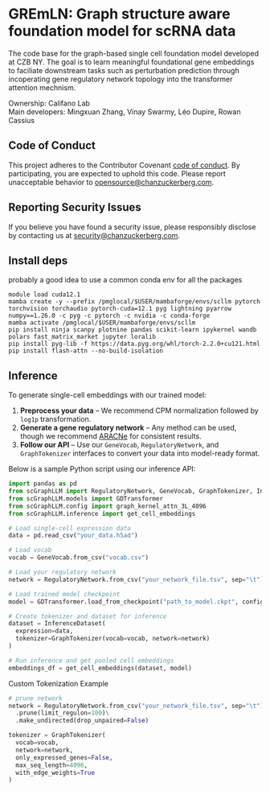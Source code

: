 # GREmLN: Graph structure aware foundation model for scRNA data
The code base for the graph-based single cell foundation model developed at CZB NY. The goal is to learn meaningful foundational gene embeddings to faciliate downstream tasks such as perturbation prediction through incoperating gene regulatory network topology into the transformer attention mechnism. 

Ownership: Califano Lab \
Main developers: Mingxuan Zhang, Vinay Swarmy, Léo Dupire, Rowan Cassius

## Code of Conduct

This project adheres to the Contributor Covenant [code of conduct](https://github.com/chanzuckerberg/.github/blob/master/CODE_OF_CONDUCT.md). By participating, you are expected to uphold this code. Please report unacceptable behavior to [opensource@chanzuckerberg.com](mailto:opensource@chanzuckerberg.com).

## Reporting Security Issues

If you believe you have found a security issue, please responsibly disclose by contacting us at [security@chanzuckerberg.com](mailto:security@chanzuckerberg.com).

## Install deps

probably a good idea to use a common conda env for all the packages
```
module load cuda12.1
mamba create -y --prefix /pmglocal/$USER/mambaforge/envs/scllm pytorch torchvision torchaudio pytorch-cuda=12.1 pyg lightning pyarrow numpy==1.26.0 -c pyg -c pytorch -c nvidia -c conda-forge
mamba activate /pmglocal/$USER/mambaforge/envs/scllm
pip install ninja scanpy plotnine pandas scikit-learn ipykernel wandb polars fast_matrix_market jupyter loralib
pip install pyg-lib -f https://data.pyg.org/whl/torch-2.2.0+cu121.html
pip install flash-attn --no-build-isolation
```


## Inference

To generate single-cell embeddings with our trained model:

1. **Preprocess your data** – We recommend CPM normalization followed by `log1p` transformation.
2. **Generate a gene regulatory network** – Any method can be used, though we recommend [ARACNe](https://califano.c2b2.columbia.edu/aracne/) for consistent results.
3. **Follow our API** – Use our `GeneVocab`, `RegulatoryNetwork`, and `GraphTokenizer` interfaces to convert your data into model-ready format.

Below is a sample Python script using our inference API:

```python
import pandas as pd
from scGraphLLM import RegulatoryNetwork, GeneVocab, GraphTokenizer, InferenceDataset
from scGraphLLM.models import GDTransformer
from scGraphLLM.config import graph_kernel_attn_3L_4096
from scGraphLLM.inference import get_cell_embeddings

# Load single-cell expression data
data = pd.read_csv("your_data.h5ad")

# Load vocab
vocab = GeneVocab.from_csv("vocab.csv")

# Load your regulatory network
network = RegulatoryNetwork.from_csv("your_network_file.tsv", sep="\t")

# Load trained model checkpoint
model = GDTransformer.load_from_checkpoint("path_to_model.ckpt", config=graph_kernel_attn_3L_4096)

# Create tokenizer and dataset for inference
dataset = InferenceDataset(
  expression=data,
  tokenizer=GraphTokenizer(vocab=vocab, network=network) 
)

# Run inference and get pooled cell embeddings
embeddings_df = get_cell_embeddings(dataset, model)

```

Custom Tokenization Example

```python
# prune network
network = RegulatoryNetwork.from_csv("your_network_file.tsv", sep="\t")\
  .prune(limit_regulon=100)\
  .make_undirected(drop_unpaired=False)

tokenizer = GraphTokenizer(
  vocab=vocab,
  network=network,
  only_expressed_genes=False, 
  max_seq_length=4096,
  with_edge_weights=True
)

```

